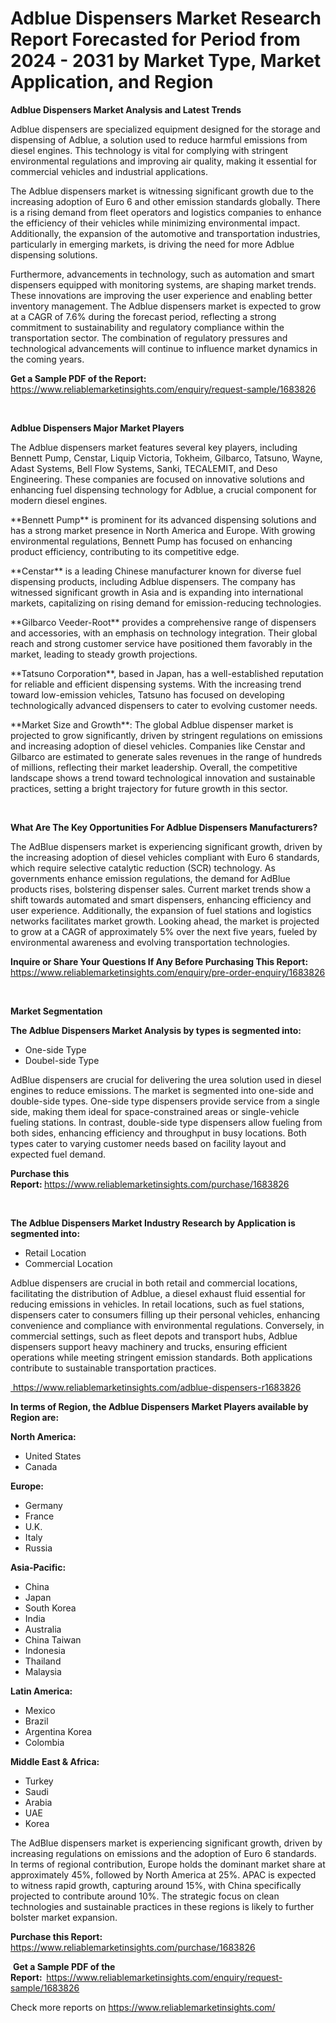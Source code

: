 <p><h1>Adblue Dispensers Market Research Report Forecasted for Period from 2024 -  2031 by Market Type, Market Application, and Region</h1></p><p><strong>Adblue Dispensers Market Analysis and Latest Trends</strong></p>
<p><p>Adblue dispensers are specialized equipment designed for the storage and dispensing of Adblue, a solution used to reduce harmful emissions from diesel engines. This technology is vital for complying with stringent environmental regulations and improving air quality, making it essential for commercial vehicles and industrial applications.</p><p>The Adblue dispensers market is witnessing significant growth due to the increasing adoption of Euro 6 and other emission standards globally. There is a rising demand from fleet operators and logistics companies to enhance the efficiency of their vehicles while minimizing environmental impact. Additionally, the expansion of the automotive and transportation industries, particularly in emerging markets, is driving the need for more Adblue dispensing solutions.</p><p>Furthermore, advancements in technology, such as automation and smart dispensers equipped with monitoring systems, are shaping market trends. These innovations are improving the user experience and enabling better inventory management. The Adblue dispensers market is expected to grow at a CAGR of 7.6% during the forecast period, reflecting a strong commitment to sustainability and regulatory compliance within the transportation sector. The combination of regulatory pressures and technological advancements will continue to influence market dynamics in the coming years.</p></p>
<p><strong>Get a Sample PDF of the Report:&nbsp;</strong> <a href="https://www.reliablemarketinsights.com/enquiry/request-sample/1683826?utm_campaign=1887&utm_medium=2&utm_source=Github&utm_content=ia&utm_term=30122024&utm_id=adblue-dispensers">https://www.reliablemarketinsights.com/enquiry/request-sample/1683826</a></p>
<p>&nbsp;</p>
<p><strong>Adblue Dispensers Major Market Players</strong></p>
<p><p>The Adblue dispensers market features several key players, including Bennett Pump, Censtar, Liquip Victoria, Tokheim, Gilbarco, Tatsuno, Wayne, Adast Systems, Bell Flow Systems, Sanki, TECALEMIT, and Deso Engineering. These companies are focused on innovative solutions and enhancing fuel dispensing technology for Adblue, a crucial component for modern diesel engines.</p><p>**Bennett Pump** is prominent for its advanced dispensing solutions and has a strong market presence in North America and Europe. With growing environmental regulations, Bennett Pump has focused on enhancing product efficiency, contributing to its competitive edge.</p><p>**Censtar** is a leading Chinese manufacturer known for diverse fuel dispensing products, including Adblue dispensers. The company has witnessed significant growth in Asia and is expanding into international markets, capitalizing on rising demand for emission-reducing technologies.</p><p>**Gilbarco Veeder-Root** provides a comprehensive range of dispensers and accessories, with an emphasis on technology integration. Their global reach and strong customer service have positioned them favorably in the market, leading to steady growth projections.</p><p>**Tatsuno Corporation**, based in Japan, has a well-established reputation for reliable and efficient dispensing systems. With the increasing trend toward low-emission vehicles, Tatsuno has focused on developing technologically advanced dispensers to cater to evolving customer needs.</p><p>**Market Size and Growth**: The global Adblue dispenser market is projected to grow significantly, driven by stringent regulations on emissions and increasing adoption of diesel vehicles. Companies like Censtar and Gilbarco are estimated to generate sales revenues in the range of hundreds of millions, reflecting their market leadership. Overall, the competitive landscape shows a trend toward technological innovation and sustainable practices, setting a bright trajectory for future growth in this sector.</p></p>
<p>&nbsp;</p>
<p><strong>What Are The Key Opportunities For Adblue Dispensers Manufacturers?</strong></p>
<p><p>The AdBlue dispensers market is experiencing significant growth, driven by the increasing adoption of diesel vehicles compliant with Euro 6 standards, which require selective catalytic reduction (SCR) technology. As governments enhance emission regulations, the demand for AdBlue products rises, bolstering dispenser sales. Current market trends show a shift towards automated and smart dispensers, enhancing efficiency and user experience. Additionally, the expansion of fuel stations and logistics networks facilitates market growth. Looking ahead, the market is projected to grow at a CAGR of approximately 5% over the next five years, fueled by environmental awareness and evolving transportation technologies.</p></p>
<p><strong>Inquire or Share Your Questions If Any Before Purchasing This Report:</strong> <a href="https://www.reliablemarketinsights.com/enquiry/pre-order-enquiry/1683826?utm_campaign=1887&utm_medium=2&utm_source=Github&utm_content=ia&utm_term=30122024&utm_id=adblue-dispensers">https://www.reliablemarketinsights.com/enquiry/pre-order-enquiry/1683826</a></p>
<p>&nbsp;</p>
<p><strong>Market Segmentation</strong></p>
<p><strong>The Adblue Dispensers Market Analysis by types is segmented into:</strong></p>
<p><ul><li>One-side Type</li><li>Doubel-side Type</li></ul></p>
<p><p>AdBlue dispensers are crucial for delivering the urea solution used in diesel engines to reduce emissions. The market is segmented into one-side and double-side types. One-side type dispensers provide service from a single side, making them ideal for space-constrained areas or single-vehicle fueling stations. In contrast, double-side type dispensers allow fueling from both sides, enhancing efficiency and throughput in busy locations. Both types cater to varying customer needs based on facility layout and expected fuel demand.</p></p>
<p><strong>Purchase this Report:&nbsp;</strong><a href="https://www.reliablemarketinsights.com/purchase/1683826?utm_campaign=1887&utm_medium=2&utm_source=Github&utm_content=ia&utm_term=30122024&utm_id=adblue-dispensers">https://www.reliablemarketinsights.com/purchase/1683826</a></p>
<p>&nbsp;</p>
<p><strong>The Adblue Dispensers Market Industry Research by Application is segmented into:</strong></p>
<p><ul><li>Retail Location</li><li>Commercial Location</li></ul></p>
<p><p>Adblue dispensers are crucial in both retail and commercial locations, facilitating the distribution of Adblue, a diesel exhaust fluid essential for reducing emissions in vehicles. In retail locations, such as fuel stations, dispensers cater to consumers filling up their personal vehicles, enhancing convenience and compliance with environmental regulations. Conversely, in commercial settings, such as fleet depots and transport hubs, Adblue dispensers support heavy machinery and trucks, ensuring efficient operations while meeting stringent emission standards. Both applications contribute to sustainable transportation practices.</p></p>
<p><a href="https://www.reliablemarketinsights.com/adblue-dispensers-r1683826?utm_campaign=1887&utm_medium=2&utm_source=Github&utm_content=ia&utm_term=30122024&utm_id=adblue-dispensers">&nbsp;https://www.reliablemarketinsights.com/adblue-dispensers-r1683826</a></p>
<p><strong>In terms of Region, the Adblue Dispensers Market Players available by Region are:</strong></p>
<p>
    <p> <strong> North America: </strong>
        <ul>
            <li>United States</li>
            <li>Canada</li>
        </ul>
        </p> 
    <p> <strong> Europe: </strong>
        <ul>
            <li>Germany</li>
            <li>France</li>
            <li>U.K.</li>
            <li>Italy</li>
            <li>Russia</li>
        </ul>
        </p> 
    <p> <strong> Asia-Pacific: </strong>
        <ul>
            <li>China</li>
            <li>Japan</li>
            <li>South Korea</li>
            <li>India</li>
            <li>Australia</li>
            <li>China Taiwan</li>
            <li>Indonesia</li>
            <li>Thailand</li>
            <li>Malaysia</li>
        </ul>
        </p> 
    <p> <strong> Latin America: </strong>
        <ul>
            <li>Mexico</li>
            <li>Brazil</li>
            <li>Argentina Korea</li>
            <li>Colombia</li>
        </ul>
        </p> 
    <p> <strong> Middle East & Africa: </strong>
        <ul>
            <li>Turkey</li>
            <li>Saudi</li>
            <li>Arabia</li>
            <li>UAE</li>
            <li>Korea</li>
        </ul>
    </p>
    </p>
<p><p>The AdBlue dispensers market is experiencing significant growth, driven by increasing regulations on emissions and the adoption of Euro 6 standards. In terms of regional contribution, Europe holds the dominant market share at approximately 45%, followed by North America at 25%. APAC is expected to witness rapid growth, capturing around 15%, with China specifically projected to contribute around 10%. The strategic focus on clean technologies and sustainable practices in these regions is likely to further bolster market expansion.</p></p>
<p><strong>Purchase this Report: </strong><a href="https://www.reliablemarketinsights.com/purchase/1683826?utm_campaign=1887&utm_medium=2&utm_source=Github&utm_content=ia&utm_term=30122024&utm_id=adblue-dispensers">https://www.reliablemarketinsights.com/purchase/1683826</a></p>
<p>&nbsp;<strong>Get a Sample PDF of the Report:&nbsp;&nbsp;</strong><a href="https://www.reliablemarketinsights.com/enquiry/request-sample/1683826?utm_campaign=1887&utm_medium=2&utm_source=Github&utm_content=ia&utm_term=30122024&utm_id=adblue-dispensers">https://www.reliablemarketinsights.com/enquiry/request-sample/1683826</a></p>
<p><strong></strong></p>
<p>Check more reports on <a href="https://www.reliablemarketinsights.com/?utm_campaign=1887&utm_medium=2&utm_source=Github&utm_content=ia&utm_term=30122024&utm_id=adblue-dispensers">https://www.reliablemarketinsights.com/</a></p>